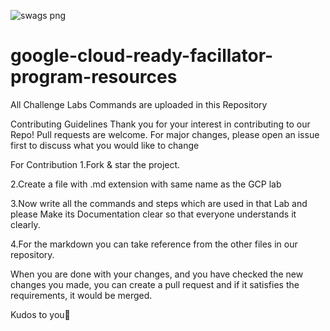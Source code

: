 
![swags png](https://user-images.githubusercontent.com/73100677/116980578-04eb9100-ace4-11eb-89ec-5035643d27d8.png)







# google-cloud-ready-facillator-program-resources
All Challenge Labs Commands are uploaded in this Repository

Contributing Guidelines
Thank you for your interest in contributing to our Repo! Pull requests are welcome. For major changes, please open an issue first to discuss what you would like to change

For Contribution
1.Fork & star the project.

2.Create a file with .md extension with same name as the GCP lab

3.Now write all the commands and steps which are used in that Lab and please Make its Documentation clear so that everyone understands it clearly.

4.For the markdown you can take reference from the other files in our repository.

When you are done with your changes, and you have checked the new changes you made, you can create a pull request and if it satisfies the requirements, it would be merged.

Kudos to you🎈

